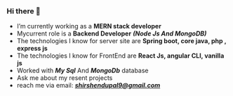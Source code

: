 ### Hi there 👋

- I’m currently working as a **MERN stack developer**
- Mycurrent role is a **Backend Developer** ***(Node Js And MongoDB)***
- The technologies I know for server site are **Spring boot, core java, php , express js**
- The technologies I know for FrontEnd are **React Js, angular CLI, vanilla js**
- Worked with ***My Sql*** And ***MongoDb*** database
- Ask me about my resent projects
- reach me via email: ***shirshendupal9@gmail.com***


 <div style = "text-align:center;">
        <img src="https://github-readme-streak-stats.herokuapp.com/?user=Shirshendu-Pal&theme=tokyonight&hide_border=true" alt="" srcset="">
  </div>
